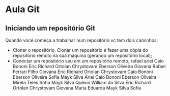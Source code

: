 # Aula Git

## Iniciando um repositório Git

Quando você começa a trabalhar num repositório vc tem dois caminhos:

- Clonar o repositório. Clonar um repositório é fazer uma cópia do repositório remoto na sua máquina (gerando um repositório local);
- Conectar um repositório seu em um repositório remoto;
rafael
arlei 
Caio Bononi
Eric Richard Ortolan Chrystovam
Eberson Oliveira
Giovana
Rafael Ferrari Filho
Giovana
Eric Richard Ortolan Chrystovam
Caio Bononi
Eberson Oliveira
Sofia
Mayk Silva
Arlei 
Caio Bononi
Eberson Oliveira
Mirela Teles
Sofia
Mayk Silva
Quévin William da Silva
Eric Richard Ortolan Chrystovam
Giovana
Maria Eduarda
Mayk Silva
Sofia
